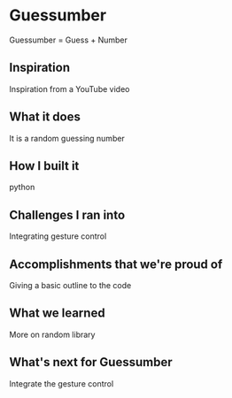 # Guessumber
Guessumber = Guess + Number

## Inspiration
Inspiration from a YouTube video

## What it does
It is a random guessing number 

## How I built it
python

## Challenges I ran into
Integrating gesture control

## Accomplishments that we're proud of
Giving a basic outline to the code

## What we learned
More on random library

## What's next for Guessumber
Integrate the gesture control
